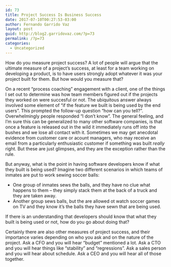 ```yaml
---
id: 73
title: Project Success Is Business Success
date: 2017-07-10T00:27:53-03:00
author: Fernando Garrido Vaz
layout: post
guid: http://blog2.garridovaz.com/?p=73
permalink: /?p=73
categories:
  - Uncategorized
---
```

How do you measure project success? A lot of people will argue that the ultimate measure of a project&#8217;s success, at least for a team working on developing a product, is to have users strongly adopt whatever it was your project built for them. But how would you measure that?

On a recent &#8220;process coaching&#8221; engagement with a client, one of the things I set out to determine was how team members figured out if the projects they worked on were succesful or not. The ubiquitous answer always involved some element of &#8220;if the feature we built is being used by the end users&#8221;. This prompted the follow-up question &#8220;how can you tell?&#8221;. Overwhelmingly people responded &#8220;I don&#8217;t know&#8221;. The general feeling, and I&#8217;m sure this can be generalized to many other software companies, is that once a feature is released out in the wild it immediately runs off into the bushes and we lose all contact with it. Sometimes we may get anecdotal evidence from customer care or acount managers, who may receive an email from a particularly enthusiastic customer if something was built _really_ right. But these are just glimpses, and they are the exception rather than the rule.

But anyway, what is the point in having software developers know if what they built is being used? Imagine two different scenarios in which teams of inmates are put to work sewing soccer balls:  
* One group of inmates sews the balls, and they have no clue what happens to them &#8211; they simply stack them at the back of a truck and they are taken away.  
* Another group sews balls, but the are allowed ot watch soccer games on TV and they know it&#8217;s the balls they have sewn that are being used.

If there is an understanding that developers should know that what they built is being used or not, how do you go about doing that?

Certainly there are also other measures of project success, and their importance varies depending on who you ask and on the nature of the project. Ask a CFO and you will hear &#8220;budget&#8221; mentioned a lot. Ask a CTO and you will hear things like &#8220;stability&#8221; and &#8220;regressions&#8221;. Ask a sales person and you will hear about schedule. Ask a CEO and you will hear all of those together.
